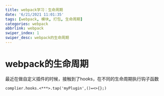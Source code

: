 ```yaml
---
title: webpack学习：生命周期
date: '6/21/2021 11:01:35'
tags: [webpack, 模块, 打包, 生命周期]
categories: webpack
abbrlink: webpack
swiper_index: 1
swiper_desc: webpack的生命周期
---
```


# webpack的生命周期

最近在做自定义插件的时候，接触到了hooks，在不同的生命周期执行钩子函数

`complier.hooks.<***>.tap('myPlugin',()=<>{};)`

